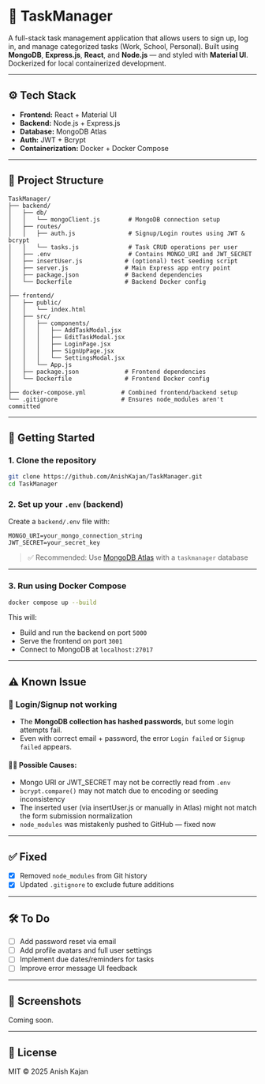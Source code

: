 # 📝 TaskManager

A full-stack task management application that allows users to sign up, log in, and manage categorized tasks (Work, School, Personal). Built using **MongoDB**, **Express.js**, **React**, and **Node.js** — and styled with **Material UI**. Dockerized for local containerized development.

---

## ⚙️ Tech Stack

- **Frontend:** React + Material UI
- **Backend:** Node.js + Express.js
- **Database:** MongoDB Atlas
- **Auth:** JWT + Bcrypt
- **Containerization:** Docker + Docker Compose

---

## 📁 Project Structure

```
TaskManager/
├── backend/
│   ├── db/
│   │   └── mongoClient.js        # MongoDB connection setup
│   ├── routes/
│   │   ├── auth.js               # Signup/Login routes using JWT & bcrypt
│   │   └── tasks.js              # Task CRUD operations per user
│   ├── .env                      # Contains MONGO_URI and JWT_SECRET
│   ├── insertUser.js            # (optional) test seeding script
│   ├── server.js                # Main Express app entry point
│   ├── package.json             # Backend dependencies
│   └── Dockerfile               # Backend Docker config
│
├── frontend/
│   ├── public/
│   │   └── index.html
│   ├── src/
│   │   ├── components/
│   │   │   ├── AddTaskModal.jsx
│   │   │   ├── EditTaskModal.jsx
│   │   │   ├── LoginPage.jsx
│   │   │   ├── SignUpPage.jsx
│   │   │   └── SettingsModal.jsx
│   │   └── App.js
│   ├── package.json             # Frontend dependencies
│   └── Dockerfile               # Frontend Docker config
│
├── docker-compose.yml          # Combined frontend/backend setup
└── .gitignore                  # Ensures node_modules aren't committed
```

---

## 🚀 Getting Started

### 1. Clone the repository

```bash
git clone https://github.com/AnishKajan/TaskManager.git
cd TaskManager
```

### 2. Set up your `.env` (backend)

Create a `backend/.env` file with:

```
MONGO_URI=your_mongo_connection_string
JWT_SECRET=your_secret_key
```

> ✅ Recommended: Use [MongoDB Atlas](https://www.mongodb.com/cloud/atlas) with a `taskmanager` database

---

### 3. Run using Docker Compose

```bash
docker compose up --build
```

This will:
- Build and run the backend on port `5000`
- Serve the frontend on port `3001`
- Connect to MongoDB at `localhost:27017`

---

## ⚠️ Known Issue

### 🔐 **Login/Signup not working**

- The **MongoDB collection has hashed passwords**, but some login attempts fail.
- Even with correct email + password, the error `Login failed` or `Signup failed` appears.

#### 🕵️‍♀️ Possible Causes:
- Mongo URI or JWT_SECRET may not be correctly read from `.env`
- `bcrypt.compare()` may not match due to encoding or seeding inconsistency
- The inserted user (via insertUser.js or manually in Atlas) might not match the form submission normalization
- `node_modules` was mistakenly pushed to GitHub — fixed now

---

## ✅ Fixed

- [x] Removed `node_modules` from Git history
- [x] Updated `.gitignore` to exclude future additions

---

## 🛠️ To Do

- [ ] Add password reset via email
- [ ] Add profile avatars and full user settings
- [ ] Implement due dates/reminders for tasks
- [ ] Improve error message UI feedback

---

## 📸 Screenshots

Coming soon.

---

## 📄 License

MIT © 2025 Anish Kajan
